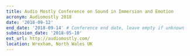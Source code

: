 ```yaml
---
title: Audio Mostly Conference on Sound in Immersion and Emotion
acronym: Audiomostly 2018
date: '2018-09-12'
end_date: '2018-09-14' # Conference end date, leave empty if unknown
submission_date: '2018-05-10'
ext_url: http://audiomostly.com/
location: Wrexham, North Wales UK
---
```

